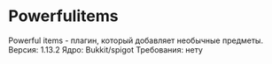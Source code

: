 # Powerfulitems
Powerful items - плагин, который добавляет необычные предметы.
Версия: 1.13.2
Ядро: Bukkit/spigot
Требования: нету
